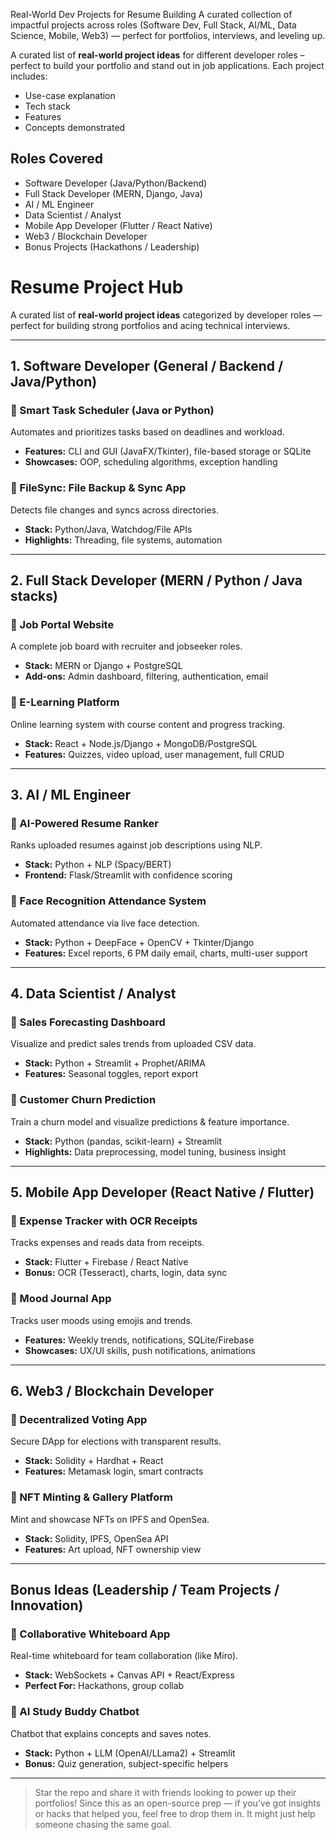 Real-World Dev Projects for Resume Building A curated collection of impactful projects across roles (Software Dev, Full Stack, AI/ML, Data Science, Mobile, Web3) — perfect for portfolios, interviews, and leveling up.


A curated list of **real-world project ideas** for different developer roles – perfect to build your portfolio and stand out in job applications. Each project includes:
- Use-case explanation
- Tech stack
- Features
- Concepts demonstrated

## Roles Covered

- Software Developer (Java/Python/Backend)
- Full Stack Developer (MERN, Django, Java)
- AI / ML Engineer
- Data Scientist / Analyst
- Mobile App Developer (Flutter / React Native)
- Web3 / Blockchain Developer
- Bonus Projects (Hackathons / Leadership)

# Resume Project Hub

A curated list of **real-world project ideas** categorized by developer roles — perfect for building strong portfolios and acing technical interviews.

---

## 1. Software Developer (General / Backend / Java/Python)

### 🔹 Smart Task Scheduler (Java or Python)
Automates and prioritizes tasks based on deadlines and workload.

- **Features:** CLI and GUI (JavaFX/Tkinter), file-based storage or SQLite  
- **Showcases:** OOP, scheduling algorithms, exception handling

### 🔹 FileSync: File Backup & Sync App
Detects file changes and syncs across directories.

- **Stack:** Python/Java, Watchdog/File APIs  
- **Highlights:** Threading, file systems, automation

---

## 2. Full Stack Developer (MERN / Python / Java stacks)

### 🔹 Job Portal Website
A complete job board with recruiter and jobseeker roles.

- **Stack:** MERN or Django + PostgreSQL  
- **Add-ons:** Admin dashboard, filtering, authentication, email

### 🔹 E-Learning Platform
Online learning system with course content and progress tracking.

- **Stack:** React + Node.js/Django + MongoDB/PostgreSQL  
- **Features:** Quizzes, video upload, user management, full CRUD

---

## 3. AI / ML Engineer

### 🔹 AI-Powered Resume Ranker
Ranks uploaded resumes against job descriptions using NLP.

- **Stack:** Python + NLP (Spacy/BERT)  
- **Frontend:** Flask/Streamlit with confidence scoring

### 🔹 Face Recognition Attendance System
Automated attendance via live face detection.

- **Stack:** Python + DeepFace + OpenCV + Tkinter/Django  
- **Features:** Excel reports, 6 PM daily email, charts, multi-user support

---

## 4. Data Scientist / Analyst

### 🔹 Sales Forecasting Dashboard
Visualize and predict sales trends from uploaded CSV data.

- **Stack:** Python + Streamlit + Prophet/ARIMA  
- **Features:** Seasonal toggles, report export

### 🔹 Customer Churn Prediction
Train a churn model and visualize predictions & feature importance.

- **Stack:** Python (pandas, scikit-learn) + Streamlit  
- **Highlights:** Data preprocessing, model tuning, business insight

---

## 5. Mobile App Developer (React Native / Flutter)

### 🔹 Expense Tracker with OCR Receipts
Tracks expenses and reads data from receipts.

- **Stack:** Flutter + Firebase / React Native  
- **Bonus:** OCR (Tesseract), charts, login, data sync

### 🔹 Mood Journal App
Tracks user moods using emojis and trends.

- **Features:** Weekly trends, notifications, SQLite/Firebase  
- **Showcases:** UX/UI skills, push notifications, animations

---

## 6. Web3 / Blockchain Developer

### 🔹 Decentralized Voting App
Secure DApp for elections with transparent results.

- **Stack:** Solidity + Hardhat + React  
- **Features:** Metamask login, smart contracts

### 🔹 NFT Minting & Gallery Platform
Mint and showcase NFTs on IPFS and OpenSea.

- **Stack:** Solidity, IPFS, OpenSea API  
- **Features:** Art upload, NFT ownership view

---

## Bonus Ideas (Leadership / Team Projects / Innovation)

### 🔹 Collaborative Whiteboard App
Real-time whiteboard for team collaboration (like Miro).

- **Stack:** WebSockets + Canvas API + React/Express  
- **Perfect For:** Hackathons, group collab

### 🔹 AI Study Buddy Chatbot
Chatbot that explains concepts and saves notes.

- **Stack:** Python + LLM (OpenAI/LLama2) + Streamlit  
- **Bonus:** Quiz generation, subject-specific helpers

---

> Star the repo and share it with friends looking to power up their portfolios!
> Since this as an open-source prep — if you’ve got insights or hacks that helped you, feel free to drop them in. It might just help someone chasing the same goal.


